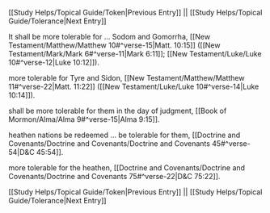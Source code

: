 [[Study Helps/Topical Guide/Token|Previous Entry]]  ||  [[Study Helps/Topical Guide/Tolerance|Next Entry]]

 It shall be more tolerable for ... Sodom and Gomorrha, [[New Testament/Matthew/Matthew 10#^verse-15|Matt. 10:15]] ([[New Testament/Mark/Mark 6#^verse-11|Mark 6:11]]; [[New Testament/Luke/Luke 10#^verse-12|Luke 10:12]]).

 more tolerable for Tyre and Sidon, [[New Testament/Matthew/Matthew 11#^verse-22|Matt. 11:22]] ([[New Testament/Luke/Luke 10#^verse-14|Luke 10:14]]).

 shall be more tolerable for them in the day of judgment, [[Book of Mormon/Alma/Alma 9#^verse-15|Alma 9:15]].

 heathen nations be redeemed ... be tolerable for them, [[Doctrine and Covenants/Doctrine and Covenants/Doctrine and Covenants 45#^verse-54|D&C 45:54]].

 more tolerable for the heathen, [[Doctrine and Covenants/Doctrine and Covenants/Doctrine and Covenants 75#^verse-22|D&C 75:22]].

[[Study Helps/Topical Guide/Token|Previous Entry]]  ||  [[Study Helps/Topical Guide/Tolerance|Next Entry]]
